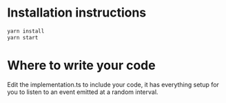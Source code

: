 # Installation instructions

```sh
yarn install
yarn start
```

# Where to write your code

Edit the implementation.ts to include your code, it has everything setup for you to listen to an event emitted at a random interval.
